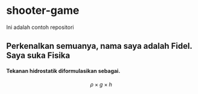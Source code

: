 # shooter-game
Ini adalah contoh repositori
## Perkenalkan semuanya, nama saya adalah Fidel. Saya suka Fisika
#### Tekanan hidrostatik diformulasikan sebagai.

$$\rho \times g \times h $$
